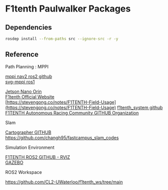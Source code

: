 # F1tenth Paulwalker Packages

## Dependencies

```bash
rosdep install --from-paths src --ignore-src -r -y
```

## Reference

Path Planning : MPPI

[mppi nav2 ros2 github](https://github.com/ros-navigation/navigation2/tree/main/nav2_mppi_controller) \
[svg-mppi ros1](https://github.com/kohonda/proj-svg_mppi?tab=readme-ov-file)

[Jetson Nano Orin](https://www.youtube.com/watch?v=BkZ1n_1F-Cg) \
[F1tenth Official Website](https://f1tenth.org/build.html) \
[https://stevengong.co/notes/F1TENTH-Field-Usage](https://stevengong.co/notes/F1TENTH-Field-Usage)
[f1tenth_system github](https://github.com/f1tenth/f1tenth_system?tab=readme-ov-file) \
[F1TENTH Autonomous Racing Community GITHUB Organization](https://github.com/f1tenth)

Slam

[Cartographer GITHUB](https://github.com/cartographer-project/cartographer?tab=readme-ov-file) \
https://github.com/changh95/fastcampus_slam_codes

Simulation Environment

[F1TENTH ROS2 GITHUB - RVIZ](https://github.com/f1tenth/f1tenth_gym_ros) \
[GAZEBO](https://github.com/linklab-uva/f1tenth_gtc_tutorial)

ROS2 Workspace

https://github.com/CL2-UWaterloo/f1tenth_ws/tree/main
